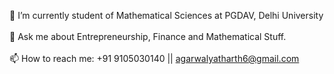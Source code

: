 🔭 I’m currently student of Mathematical Sciences at PGDAV, Delhi University
<br></br>
💬 Ask me about Entrepreneurship, Finance and Mathematical Stuff.
<br></br>
📫 How to reach me: +91 9105030140 || agarwalyatharth6@gmail.com


